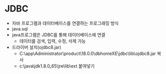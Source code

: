 # JDBC
- 자바 프로그램과 데이터베이스를 연결하는 프로그래밍 방식
- java.sql
- java프로그램은 JDBC를 통해 데이터베이스에 연결
  - 데이터를 검색, 입력, 수정, 삭제 가능
- 드라이버 설치(ojdbc8.jar)
  - C:\app\Administrator\product\18.0.0\dbhomeXE\jdbc\lib\ojdbc8.jar 복사
  - c:\java\jdk1.8.0_65\jre\lib\ext 붙여넣기
